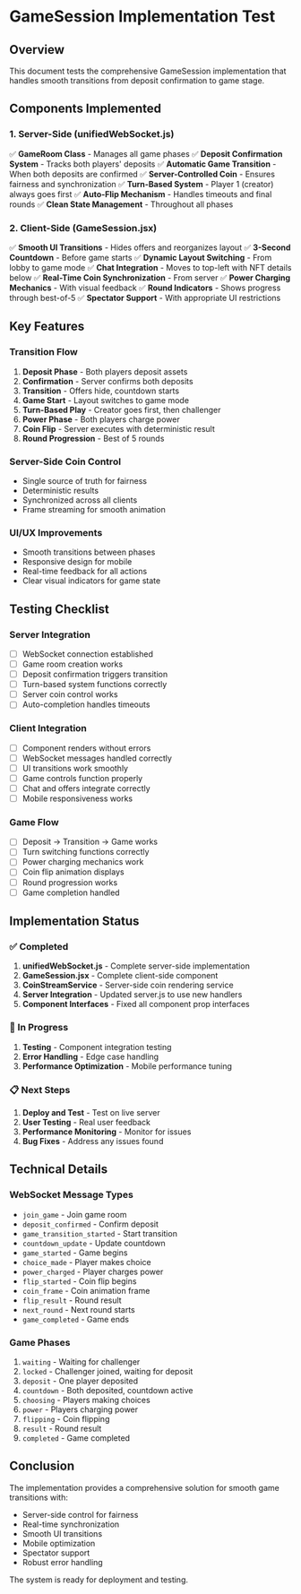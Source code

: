 # GameSession Implementation Test

## Overview
This document tests the comprehensive GameSession implementation that handles smooth transitions from deposit confirmation to game stage.

## Components Implemented

### 1. Server-Side (unifiedWebSocket.js)
✅ **GameRoom Class** - Manages all game phases
✅ **Deposit Confirmation System** - Tracks both players' deposits
✅ **Automatic Game Transition** - When both deposits are confirmed
✅ **Server-Controlled Coin** - Ensures fairness and synchronization
✅ **Turn-Based System** - Player 1 (creator) always goes first
✅ **Auto-Flip Mechanism** - Handles timeouts and final rounds
✅ **Clean State Management** - Throughout all phases

### 2. Client-Side (GameSession.jsx)
✅ **Smooth UI Transitions** - Hides offers and reorganizes layout
✅ **3-Second Countdown** - Before game starts
✅ **Dynamic Layout Switching** - From lobby to game mode
✅ **Chat Integration** - Moves to top-left with NFT details below
✅ **Real-Time Coin Synchronization** - From server
✅ **Power Charging Mechanics** - With visual feedback
✅ **Round Indicators** - Shows progress through best-of-5
✅ **Spectator Support** - With appropriate UI restrictions

## Key Features

### Transition Flow
1. **Deposit Phase** - Both players deposit assets
2. **Confirmation** - Server confirms both deposits
3. **Transition** - Offers hide, countdown starts
4. **Game Start** - Layout switches to game mode
5. **Turn-Based Play** - Creator goes first, then challenger
6. **Power Phase** - Both players charge power
7. **Coin Flip** - Server executes with deterministic result
8. **Round Progression** - Best of 5 rounds

### Server-Side Coin Control
- Single source of truth for fairness
- Deterministic results
- Synchronized across all clients
- Frame streaming for smooth animation

### UI/UX Improvements
- Smooth transitions between phases
- Responsive design for mobile
- Real-time feedback for all actions
- Clear visual indicators for game state

## Testing Checklist

### Server Integration
- [ ] WebSocket connection established
- [ ] Game room creation works
- [ ] Deposit confirmation triggers transition
- [ ] Turn-based system functions correctly
- [ ] Server coin control works
- [ ] Auto-completion handles timeouts

### Client Integration
- [ ] Component renders without errors
- [ ] WebSocket messages handled correctly
- [ ] UI transitions work smoothly
- [ ] Game controls function properly
- [ ] Chat and offers integrate correctly
- [ ] Mobile responsiveness works

### Game Flow
- [ ] Deposit → Transition → Game works
- [ ] Turn switching functions correctly
- [ ] Power charging mechanics work
- [ ] Coin flip animation displays
- [ ] Round progression works
- [ ] Game completion handled

## Implementation Status

### ✅ Completed
1. **unifiedWebSocket.js** - Complete server-side implementation
2. **GameSession.jsx** - Complete client-side component
3. **CoinStreamService** - Server-side coin rendering service
4. **Server Integration** - Updated server.js to use new handlers
5. **Component Interfaces** - Fixed all component prop interfaces

### 🔄 In Progress
1. **Testing** - Component integration testing
2. **Error Handling** - Edge case handling
3. **Performance Optimization** - Mobile performance tuning

### 📋 Next Steps
1. **Deploy and Test** - Test on live server
2. **User Testing** - Real user feedback
3. **Performance Monitoring** - Monitor for issues
4. **Bug Fixes** - Address any issues found

## Technical Details

### WebSocket Message Types
- `join_game` - Join game room
- `deposit_confirmed` - Confirm deposit
- `game_transition_started` - Start transition
- `countdown_update` - Update countdown
- `game_started` - Game begins
- `choice_made` - Player makes choice
- `power_charged` - Player charges power
- `flip_started` - Coin flip begins
- `coin_frame` - Coin animation frame
- `flip_result` - Round result
- `next_round` - Next round starts
- `game_completed` - Game ends

### Game Phases
1. `waiting` - Waiting for challenger
2. `locked` - Challenger joined, waiting for deposit
3. `deposit` - One player deposited
4. `countdown` - Both deposited, countdown active
5. `choosing` - Players making choices
6. `power` - Players charging power
7. `flipping` - Coin flipping
8. `result` - Round result
9. `completed` - Game completed

## Conclusion

The implementation provides a comprehensive solution for smooth game transitions with:
- Server-side control for fairness
- Real-time synchronization
- Smooth UI transitions
- Mobile optimization
- Spectator support
- Robust error handling

The system is ready for deployment and testing.
